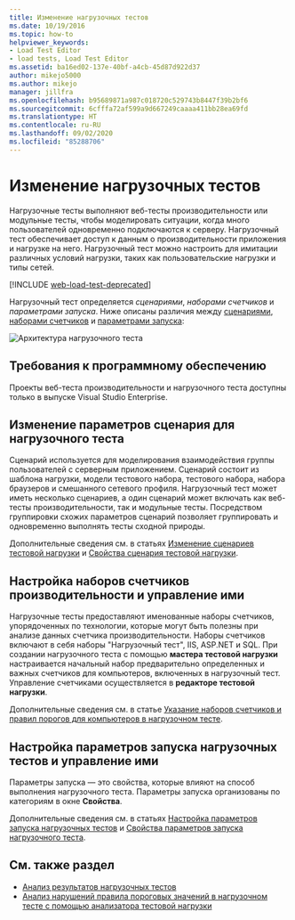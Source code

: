 ```yaml
---
title: Изменение нагрузочных тестов
ms.date: 10/19/2016
ms.topic: how-to
helpviewer_keywords:
- Load Test Editor
- load tests, Load Test Editor
ms.assetid: ba16ed02-137e-40bf-a4cb-45d87d922d37
author: mikejo5000
ms.author: mikejo
manager: jillfra
ms.openlocfilehash: b95689871a987c018720c529743b8447f39b2bf6
ms.sourcegitcommit: 6cfffa72af599a9d667249caaaa411bb28ea69fd
ms.translationtype: HT
ms.contentlocale: ru-RU
ms.lasthandoff: 09/02/2020
ms.locfileid: "85288706"
---
```

# <a name="edit-load-tests"></a>Изменение нагрузочных тестов

Нагрузочные тесты выполняют веб-тесты производительности или модульные тесты, чтобы моделировать ситуации, когда много пользователей одновременно подключаются к серверу. Нагрузочный тест обеспечивает доступ к данным о производительности приложения и нагрузке на него. Нагрузочный тест можно настроить для имитации различных условий нагрузки, таких как пользовательские нагрузки и типы сетей.

[!INCLUDE [web-load-test-deprecated](includes/web-load-test-deprecated.md)]

Нагрузочный тест определяется *сценариями*, *наборами счетчиков* и *параметрами запуска*. Ниже описаны различия между [сценариями](../test/edit-load-test-scenarios.md), [наборами счетчиков](../test/specify-counter-sets-and-threshold-rules-for-load-testing.md) и [параметрами запуска](../test/load-test-run-settings-properties.md):

![Архитектура нагрузочного теста](../test/media/load_test_editor.png)

## <a name="software-requirements"></a>Требования к программному обеспечению

Проекты веб-теста производительности и нагрузочного теста доступны только в выпуске Visual Studio Enterprise.

## <a name="edit-load-test-scenario-settings"></a>Изменение параметров сценария для нагрузочного теста

Сценарий используется для моделирования взаимодействия группы пользователей с серверным приложением. Сценарий состоит из шаблона нагрузки, модели тестового набора, тестового набора, набора браузеров и смешанного сетевого профиля. Нагрузочный тест может иметь несколько сценариев, а один сценарий может включать как веб-тесты производительности, так и модульные тесты. Посредством группировки схожих параметров сценарий позволяет группировать и одновременно выполнять тесты сходной природы.

Дополнительные сведения см. в статьях [Изменение сценариев тестовой нагрузки](../test/edit-load-test-scenarios.md) и [Свойства сценария тестовой нагрузки](../test/load-test-scenario-properties.md).

## <a name="configure-and-manage-performance-counter-sets"></a>Настройка наборов счетчиков производительности и управление ими

Нагрузочные тесты предоставляют именованные наборы счетчиков, упорядоченных по технологии, которые могут быть полезны при анализе данных счетчика производительности. Наборы счетчиков включают в себя наборы "Нагрузочный тест", IIS, ASP.NET и SQL. При создании нагрузочного теста с помощью **мастера тестовой нагрузки** настраивается начальный набор предварительно определенных и важных счетчиков для компьютеров, включенных в нагрузочный тест. Управление счетчиками осуществляется в **редакторе тестовой нагрузки**.

Дополнительные сведения см. в статье [Указание наборов счетчиков и правил порогов для компьютеров в нагрузочном тесте](../test/specify-counter-sets-and-threshold-rules-for-load-testing.md).

## <a name="configure-and-manage-load-test-run-settings"></a>Настройка параметров запуска нагрузочных тестов и управление ими

Параметры запуска — это свойства, которые влияют на способ выполнения нагрузочного теста. Параметры запуска организованы по категориям в окне **Свойства**.

Дополнительные сведения см. в статьях [Настройка параметров запуска нагрузочных тестов](../test/configure-load-test-run-settings.md) и [Свойства параметров запуска нагрузочного теста](../test/load-test-run-settings-properties.md).

## <a name="see-also"></a>См. также раздел

- [Анализ результатов нагрузочных тестов](../test/analyze-load-test-results-using-the-load-test-analyzer.md)
- [Анализ нарушений правила пороговых значений в нагрузочном тесте с помощью анализатора тестовой нагрузки](../test/analyze-threshold-rule-violations-in-load-tests.md)
